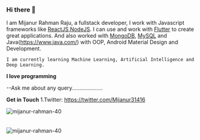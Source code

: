### Hi there 👋

I am Mijanur Rahman Raju, a fullstack developer, I work with Javascript frameworks like [ReactJS](https://reactjs.org/),[NodeJS](https://expressjs.com/). I can use and work with [Flutter](https://flutter.dev/) to create great applications. And also worked with [MongoDB](https://www.mongodb.com/), [MySQL](https://www.mysql.com/) and Java(https://www.java.com/) with OOP, Android Material Design and Development.

`I am currently learning Machine Learning, Artificial Intelligence and Deep Learning.`

**I love programming** 

--Ask me about any query....................

**Get in Touch**
1.Twitter: https://twitter.com/Mijanur31416

<div><img align="center" src="https://github-readme-stats.vercel.app/api/top-langs/?username=mijanur-rahman-40&layout=compact&hide=html" alt="mijanur-rahman-40" /></div>
<br />
<br />
<div><img align="center" src="https://github-readme-stats.vercel.app/api?username=mijanur-rahman-40&show_icons=true" alt="mijanur-rahman-40" /></div>

<!--
**mijanur-rahman-40/mijanur-rahman-40** is a ✨ _special_ ✨ repository because its `README.md` (this file) appears on your GitHub profile.

Here are some ideas to get you started:

- 🔭 I’m currently working on ...
- 🌱 I’m currently learning ...
- 👯 I’m looking to collaborate on ...
- 🤔 I’m looking for help with ...
- 💬 Ask me about ...
- 📫 How to reach me: ...
- 😄 Pronouns: ...
- ⚡ Fun fact: ...
-->

